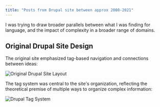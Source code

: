 ```yaml
---
title: "Posts from Drupal site between approx 2008-2021"
---
```


I was trying to draw broader parallels between what I was finding for language, and the impact of complexity in a broader range of domains.

## Original Drupal Site Design

The original site emphasized tag-based navigation and connections between ideas:

![Original Drupal Site Layout](/images/drupal.png)

The tag system was central to the site's organization, reflecting the theoretical premise of multiple ways to organize complex information:

![Drupal Tag System](/images/tagsDrupal.png)

